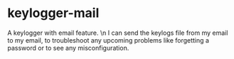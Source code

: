 # keylogger-mail
A keylogger with email feature.
\n
I can send the keylogs file from my email to my email, to troubleshoot any upcoming problems like forgetting a password
or to see any misconfiguration.

